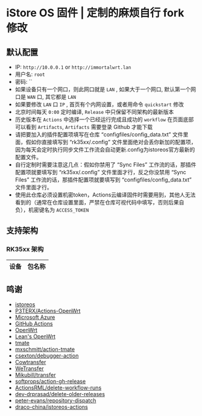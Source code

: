 # iStore OS 固件 | 定制的麻烦自行 fork 修改

## 默认配置

- IP: `http://10.0.0.1` or `http://immortalwrt.lan`
- 用户名: `root`
- 密码: ``
- 如果设备只有一个网口，则此网口就是 `LAN` , 如果大于一个网口, 默认第一个网口是 `WAN` 口, 其它都是 `LAN`
- 如果要修改 `LAN` 口 `IP` , 首页有个内网设置，或者用命令 `quickstart` 修改
- 北京时间每天 `0:00` 定时编译, `Release` 中只保留不同架构的最新版本
- 历史版本在 `Actions` 中选择一个已经运行完成且成功的 `workflow` 在页面底部可以看到 `Artifacts`, `Artifacts` 需要登录 Github 才能下载
- 请把要加入的插件配置项填写在仓库 “configfiles/config_data.txt” 文件里面，假如你直接填写到 “rk35xx/.config” 文件里面绝对会丢你新加的配置项，因为每天会定时执行同步文件工作流会自动更新.config为istoreos官方最新的配置文件。
- 自行定制时需要注意这几点：假如你禁用了 “Sync Files” 工作流的话，那插件配置项就要填写到 “rk35xx/.config” 文件里面才行，反之你没禁用 “Sync Files” 工作流的话，那插件配置项就要填写到 “configfiles/config_data.txt” 文件里面才行。
- 使用此仓库必须设置机密token，Actions云编译固件时需要用到，其他人无法看到的（通常在仓库设置里面，严禁在仓库可视代码中填写，否则后果自负），机密键名为 `ACCESS_TOKEN`

## 支持架构
### RK35xx 架构

| 设备           | 包名称                                                                   |
| -------------- | ------------------------------------------------------------------------ |


## 鸣谢

- [istoreos](https://github.com/istoreos/istoreos)
- [P3TERX/Actions-OpenWrt](https://github.com/P3TERX/Actions-OpenWrt)
- [Microsoft Azure](https://azure.microsoft.com)
- [GitHub Actions](https://github.com/features/actions)
- [OpenWrt](https://github.com/openwrt/openwrt)
- [Lean&#39;s OpenWrt](https://github.com/coolsnowwolf/lede)
- [tmate](https://github.com/tmate-io/tmate)
- [mxschmitt/action-tmate](https://github.com/mxschmitt/action-tmate)
- [csexton/debugger-action](https://github.com/csexton/debugger-action)
- [Cowtransfer](https://cowtransfer.com)
- [WeTransfer](https://wetransfer.com/)
- [Mikubill/transfer](https://github.com/Mikubill/transfer)
- [softprops/action-gh-release](https://github.com/softprops/action-gh-release)
- [ActionsRML/delete-workflow-runs](https://github.com/ActionsRML/delete-workflow-runs)
- [dev-drprasad/delete-older-releases](https://github.com/dev-drprasad/delete-older-releases)
- [peter-evans/repository-dispatch](https://github.com/peter-evans/repository-dispatch)
- [draco-china/istoreos-actions](https://github.com/draco-china/istoreos-actions)

